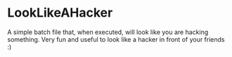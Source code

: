# LookLikeAHacker
A simple batch file that, when executed, will look like you are hacking something. Very fun and useful to look like a hacker in front of your friends :)
